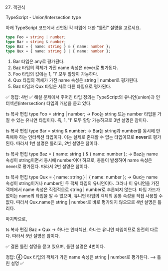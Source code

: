 27. 객관식

TypeScript - Union/Intersection type

아래 TypeScript 코드에서 선언된 각 타입에 대한 "틀린" 설명을 고르세요.

```ts
type Foo = string | number;
type Bar = string & number;
type Baz = { name: string } & { name: number };
type Qux = { name: string } | { name: number };
```

1. Bar 타입은 any로 평가된다.
2. Baz 타입의 객체가 가진 name 속성은 never로 평가된다.
3. Foo 타입의 값에는 1, '1' 모두 할당이 가능하다.
4. Qux 타입의 객체가 가진 name 속성은 string | number로 평가된다.
5. Baz 타입과 Qux 타입은 서로 다른 타입으로 평가된다.

✅ 정답: 4번
✅ 해설
문제에서 주어진 타입 정의는 TypeScript의 유니언(union)과 인터섹션(intersection) 타입의 개념을 묻고 있다.

ts
복사
편집
type Foo = string | number;
→ Foo는 string 또는 number 타입을 가질 수 있는 유니언 타입이다. 즉, 1, '1' 모두 할당 가능하므로 3번 설명은 참이다.

ts
복사
편집
type Bar = string & number;
→ Bar는 string과 number를 동시에 만족해야 하는 인터섹션 타입이다. 이는 실제로 존재할 수 없는 타입이므로 **never**로 평가된다. 따라서 1번 설명은 틀리고, 2번 설명은 참이다.

ts
복사
편집
type Baz = { name: string } & { name: number };
→ Baz는 name 속성이 string이면서 동시에 number여야 하므로, 충돌이 발생하여 name 속성은 never로 평가된다. 따라서 2번 설명은 참이다.

ts
복사
편집
type Qux = { name: string } | { name: number };
→ Qux는 name 속성이 string이거나 number인 두 객체 타입의 유니언이다. 그러나 이 유니언을 가진 객체에서 name 속성은 직접적으로 string | number로 추론되지 않는다. 타입 가드가 없이는 name의 타입을 알 수 없으며, 유니언 타입의 객체의 공통 속성을 직접 사용할 수 없다. 따라서 Qux.name은 string | number로 바로 평가되지 않으므로 4번 설명은 틀리다.

마지막으로,

ts
복사
편집
Baz ≠ Qux
→ 하나는 인터섹션, 하나는 유니언 타입이므로 완전히 다르다. 따라서 5번 설명은 참이다.

✅ 결론
틀린 설명을 묻고 있으며, 틀린 설명은 4번이다.

정답: ④ Qux 타입의 객체가 가진 name 속성은 string | number로 평가된다. ⟶ 틀린 설명 ✅
